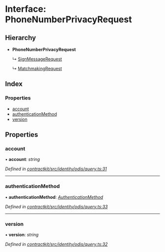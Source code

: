 # Interface: PhoneNumberPrivacyRequest

## Hierarchy

* **PhoneNumberPrivacyRequest**

  ↳ [SignMessageRequest](_contractkit_src_identity_odis_query_.signmessagerequest.md)

  ↳ [MatchmakingRequest](_contractkit_src_identity_odis_query_.matchmakingrequest.md)

## Index

### Properties

* [account](_contractkit_src_identity_odis_query_.phonenumberprivacyrequest.md#account)
* [authenticationMethod](_contractkit_src_identity_odis_query_.phonenumberprivacyrequest.md#authenticationmethod)
* [version](_contractkit_src_identity_odis_query_.phonenumberprivacyrequest.md#version)

## Properties

###  account

• **account**: *string*

*Defined in [contractkit/src/identity/odis/query.ts:31](https://github.com/celo-org/celo-monorepo/blob/master/packages/contractkit/src/identity/odis/query.ts#L31)*

___

###  authenticationMethod

• **authenticationMethod**: *[AuthenticationMethod](../enums/_contractkit_src_identity_odis_query_.authenticationmethod.md)*

*Defined in [contractkit/src/identity/odis/query.ts:33](https://github.com/celo-org/celo-monorepo/blob/master/packages/contractkit/src/identity/odis/query.ts#L33)*

___

###  version

• **version**: *string*

*Defined in [contractkit/src/identity/odis/query.ts:32](https://github.com/celo-org/celo-monorepo/blob/master/packages/contractkit/src/identity/odis/query.ts#L32)*
